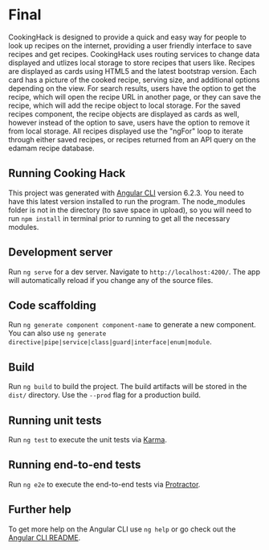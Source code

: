 # Final


CookingHack is designed to provide a quick and easy way for people to look up recipes on the internet, providing
a user friendly interface to save recipes and get recipes. CookingHack uses routing services to change data 
displayed and utlizes local storage to store recipes that users like. Recipes are displayed as cards using HTML5 and the latest bootstrap version. Each card has a picture of the cooked recipe, serving size, and additional
options depending on the view. For search results, users have the option to get the recipe, which will open
the recipe URL in another page, or they can save the recipe, which will add the recipe object to local storage.
For the saved recipes component, the recipe objects are displayed as cards as well, however instead of the option
to save, users have the option to remove it from local storage. All recipes displayed use the "ngFor" loop to
iterate through either saved recipes, or recipes returned from an API query on the edamam recipe database.  

## Running Cooking Hack

This project was generated with [Angular CLI](https://github.com/angular/angular-cli) version 6.2.3. You need to have this latest version installed to run the program. The node_modules folder is not in the directory (to save space in upload), so you will need to run `npm install` in terminal prior to running to get all the necessary
modules. 

## Development server

Run `ng serve` for a dev server. Navigate to `http://localhost:4200/`. The app will automatically reload if you change any of the source files.

## Code scaffolding

Run `ng generate component component-name` to generate a new component. You can also use `ng generate directive|pipe|service|class|guard|interface|enum|module`.

## Build

Run `ng build` to build the project. The build artifacts will be stored in the `dist/` directory. Use the `--prod` flag for a production build.

## Running unit tests

Run `ng test` to execute the unit tests via [Karma](https://karma-runner.github.io).

## Running end-to-end tests

Run `ng e2e` to execute the end-to-end tests via [Protractor](http://www.protractortest.org/).

## Further help

To get more help on the Angular CLI use `ng help` or go check out the [Angular CLI README](https://github.com/angular/angular-cli/blob/master/README.md).
